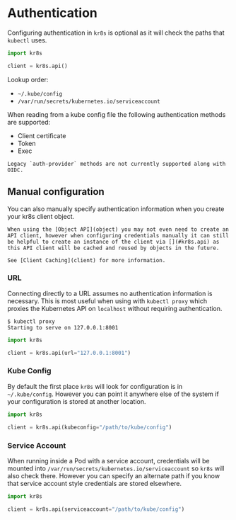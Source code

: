 # Authentication

Configuring authentication in `kr8s` is optional as it will check the paths that `kubectl` uses.

```python
import kr8s

client = kr8s.api()
```

Lookup order:

- `~/.kube/config`
- `/var/run/secrets/kubernetes.io/serviceaccount`

When reading from a kube config file the following authentication methods are supported:

- Client certificate
- Token
- Exec

```{warning}
Legacy `auth-provider` methods are not currently supported along with OIDC.
```

## Manual configuration

You can also manually specify authentication information when you create your kr8s client object.

```{note}
When using the [Object API](object) you may not even need to create an API client, however when configuring credentials manually it can still be helpful to create an instance of the client via [](#kr8s.api) as this API client will be cached and reused by objects in the future.

See [Client Caching](client) for more information.
```

### URL

Connecting directly to a URL assumes no authentication information is necessary. This is most useful when using with `kubectl proxy` which proxies the Kubernetes API on `localhost` without requiring authentication.

```console
$ kubectl proxy
Starting to serve on 127.0.0.1:8001
```

```python
import kr8s

client = kr8s.api(url="127.0.0.1:8001")
```

### Kube Config

By default the first place `kr8s` will look for configuration is in `~/.kube/config`. However you can point it anywhere else of the system if your configuration is stored at another location.

```python
import kr8s

client = kr8s.api(kubeconfig="/path/to/kube/config")
```

### Service Account

When running inside a Pod with a service account, credentials will be mounted into `/var/run/secrets/kubernetes.io/serviceaccount` so `kr8s` will also check there. However you can specify an alternate path if you know that service account style credentials are stored elsewhere.

```python
import kr8s

client = kr8s.api(serviceaccount="/path/to/kube/config")
```
